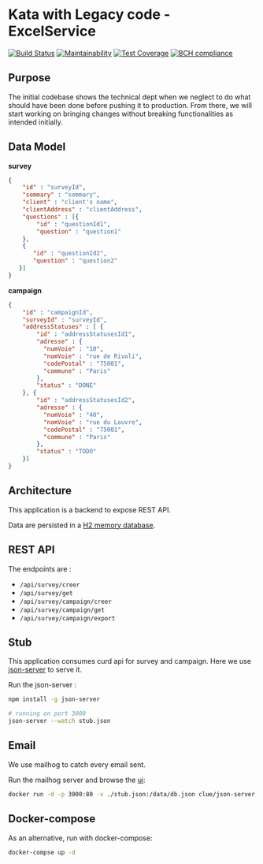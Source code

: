 # Kata with Legacy code - ExcelService

[![Build Status](https://travis-ci.org/newlight77/kata-legacy-excelservice.svg?branch=master)](https://travis-ci.org/newlight77/kata-legacy-excelservice)
[![Maintainability](https://api.codeclimate.com/v1/badges/0a7b2d54b65bab7fa33a/maintainability)](https://codeclimate.com/github/newlight77/kata-legacy-excelservice/maintainability)
[![Test Coverage](https://api.codeclimate.com/v1/badges/0a7b2d54b65bab7fa33a/test_coverage)](https://codeclimate.com/github/newlight77/kata-legacy-excelservice/test_coverage)
[![BCH compliance](https://bettercodehub.com/edge/badge/newlight77/kata-legacy-excelservice?branch=master)](https://bettercodehub.com/)

## Purpose

The initial codebase shows the technical dept when we neglect to do what should have been done before pushing it to production. From there, we will start working on bringing changes without breaking functionalities as intended initially.

## Data Model

__survey__
```json
{
    "id" : "surveyId",
    "sommary" : "sommary",
    "client" : "client's name",
    "clientAddress" : "clientAddress",
    "questions" : [{
        "id" : "questionId1",
        "question" : "question1"
    }, 
    {
       "id" : "questionId2",
       "question" : "question2"
   }] 
}
```

__campaign__
```json
{
    "id" : "campaignId",
    "surveyId" : "surveyId",
    "addressStatuses" : [ {
        "id" : "addressStatusesId1",
        "adresse" : {
          "numVoie" : "10",
          "nomVoie" : "rue de Rivoli",
          "codePostal" : "75001",
          "commune" : "Paris"
        },
        "status" : "DONE"
    }, {
        "id" : "addressStatusesId2",
        "adresse" : {
          "numVoie" : "40",
          "nomVoie" : "rue du Louvre",
          "codePostal" : "75001",
          "commune" : "Paris"
        },
        "status" : "TODO"
    }] 
}
```

## Architecture 

This application is a backend to expose REST API. 

Data are persisted in a [H2 memory database](http://localhost:8080/h2-console).

## REST API

The endpoints are :

- `/api/survey/creer`
- `/api/survey/get`
- `/api/survey/campaign/creer`
- `/api/survey/campaign/get`
- `/api/survey/campaign/export`

## Stub

This application consumes curd api for survey and campaign. Here we use [json-server](https://github.com/typicode/json-server#getting-started) to serve it.

Run the json-server :

```bash
npm install -g json-server

# running on port 3000
json-server --watch stub.json

```

## Email

We use mailhog to catch every email sent. 

Run the mailhog server and browse the [ui](http://localhost:8025/#):

```bash
docker run -d -p 3000:80 -v ./stub.json:/data/db.json clue/json-server
```

## Docker-compose

As an alternative, run with docker-compose:

```bash
docker-compse up -d
```